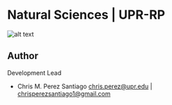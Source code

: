 #  Natural Sciences | UPR-RP
![alt text](https://github.com/ChrisMichaelPerezSantiago/UPRRP-PROYECTS/blob/master/Project%231/images/logo.png)


**Author**
-----------------
Development Lead

 - Chris M. Perez Santiago   chris.perez@upr.edu | chrisperezsantiago1@gmail.com
